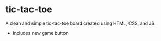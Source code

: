 # tic-tac-toe

A clean and simple tic-tac-toe board created using HTML, CSS, and JS.

- Includes new game button
